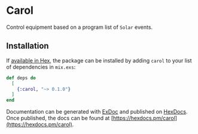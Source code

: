 # Carol

Control equipment based on a program list of `Solar` events.

## Installation

If [available in Hex](https://hex.pm/docs/publish), the package can be installed
by adding `carol` to your list of dependencies in `mix.exs`:

```elixir
def deps do
  [
    {:carol, "~> 0.1.0"}
  ]
end
```

Documentation can be generated with [ExDoc](https://github.com/elixir-lang/ex_doc)
and published on [HexDocs](https://hexdocs.pm). Once published, the docs can
be found at [https://hexdocs.pm/carol](https://hexdocs.pm/carol).
